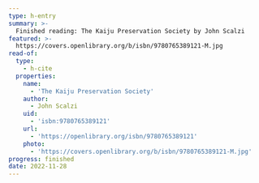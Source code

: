 ```yaml
---
type: h-entry
summary: >-
  Finished reading: The Kaiju Preservation Society by John Scalzi
featured: >-
  https://covers.openlibrary.org/b/isbn/9780765389121-M.jpg
read-of:
  type:
    - h-cite
  properties:
    name:
      - 'The Kaiju Preservation Society'
    author:
      - John Scalzi
    uid:
      - 'isbn:9780765389121'
    url:
      - 'https://openlibrary.org/isbn/9780765389121'
    photo:
      - 'https://covers.openlibrary.org/b/isbn/9780765389121-M.jpg'
progress: finished
date: 2022-11-28
---
```

